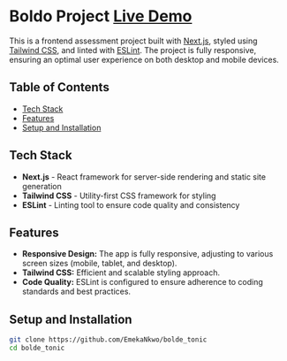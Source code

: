 # Boldo Project [Live Demo](https://boldo-tonic-emeka.netlify.app/about)

This is a frontend assessment project built with [Next.js](https://nextjs.org/), styled using [Tailwind CSS](https://tailwindcss.com/), and linted with [ESLint](https://eslint.org/). The project is fully responsive, ensuring an optimal user experience on both desktop and mobile devices.

## Table of Contents

- [Tech Stack](#tech-stack)
- [Features](#features)
- [Setup and Installation](#setup-and-installation)

## Tech Stack

- **Next.js** - React framework for server-side rendering and static site generation
- **Tailwind CSS** - Utility-first CSS framework for styling
- **ESLint** - Linting tool to ensure code quality and consistency

## Features

- **Responsive Design:** The app is fully responsive, adjusting to various screen sizes (mobile, tablet, and desktop).
- **Tailwind CSS:** Efficient and scalable styling approach.
- **Code Quality:** ESLint is configured to ensure adherence to coding standards and best practices.

## Setup and Installation

```bash
git clone https://github.com/EmekaNkwo/bolde_tonic
cd bolde_tonic

```
